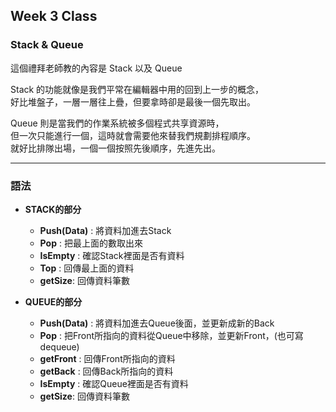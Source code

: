 ## Week 3 Class

### Stack & Queue

這個禮拜老師教的內容是 Stack 以及 Queue</br>

Stack 的功能就像是我們平常在編輯器中用的回到上一步的概念，</br>
好比堆盤子，一層一層往上疊，但要拿時卻是最後一個先取出。

Queue 則是當我們的作業系統被多個程式共享資源時，</br>
但一次只能進行一個，這時就會需要他來替我們規劃排程順序。</br>
就好比排隊出場，一個一個按照先後順序，先進先出。</br>

---
### 語法
* **STACK的部分**</br>

  * **Push(Data)** :  將資料加進去Stack </br>
  * **Pop** : 把最上面的數取出來 </br>
  * **IsEmpty** : 確認Stack裡面是否有資料 </br>
  * **Top** : 回傳最上面的資料 </br>
  * **getSize**: 回傳資料筆數 </br>

* **QUEUE的部分**</br>

  * **Push(Data)** :  將資料加進去Queue後面，並更新成新的Back </br>
  * **Pop** :  把Front所指向的資料從Queue中移除，並更新Front，(也可寫dequeue) </br>
  * **getFront** : 回傳Front所指向的資料 </br>
  * **getBack** : 回傳Back所指向的資料 </br>
  * **IsEmpty** : 確認Queue裡面是否有資料 </br>
  * **getSize**: 回傳資料筆數 </br>
